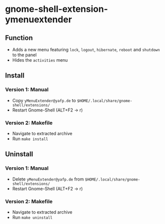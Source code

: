 # gnome-shell-extension-ymenuextender

## Function
* Adds a new menu featuring `lock`, `logout`, `hibernate`, `reboot` and `shutdown` to the panel
* Hides the `activities` menu

## Install
### Version 1: Manual
* Copy `yMenuExtender@yafp.de` to `$HOME/.local/share/gnome-shell/extensions/`
* Restart Gnome-Shell (ALT+F2 -> r)

### Version 2: Makefile
* Navigate to extracted archive
* Run `make install`

## Uninstall
### Version 1: Manual
* Delete `yMenuExtender@yafp.de` from `$HOME/.local/share/gnome-shell/extensions/`
* Restart Gnome-Shell (ALT+F2 -> r)

### Version 2: Makefile
* Navigate to extracted archive
* Run `make uninstall`

